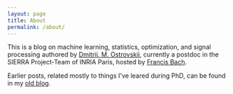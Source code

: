 ```yaml
---
layout: page
title: About
permalink: /about/
---
```


This is a blog on machine learning, statistics, optimization, and signal processing authored by [Dmitrii. M. Ostrovskii](http://www.dostrovsky.com/), currently a postdoc in the SIERRA Project-Team of INRIA Paris, hosted by [Francis Bach](https://www.di.ens.fr/~fbach/).

Earlier posts, related mostly to things I've leared during PhD, can be found in my [old blog](https://ostrodmit.blog/).
